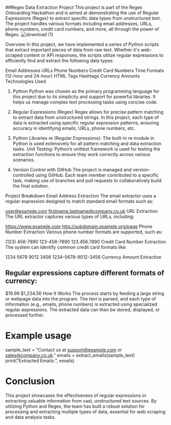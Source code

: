 ##Regex Data Extraction Project
This project is part of the Regex Onboarding Hackathon and is aimed at demonstrating the use of Regular Expressions (Regex) to extract specific data types from unstructured text. The project handles various formats including email addresses, URLs, phone numbers, credit card numbers, and more, all through the power of Regex.
![download (1)](https://github.com/user-attachments/assets/e49e97fc-514f-4571-b513-7e6191144073)



Overview
In this project, we have implemented a series of Python scripts that extract important pieces of data from raw text. Whether it's web-scraped content or API responses, the scripts utilize regular expressions to efficiently find and extract the following data types:

Email Addresses
URLs
Phone Numbers
Credit Card Numbers
Time Formats (12-hour and 24-hour)
HTML Tags
Hashtags
Currency Amounts
Technologies Used
1. Python
Python was chosen as the primary programming language for this project due to its simplicity and support for powerful libraries. It helps us manage complex text processing tasks using concise code.

2. Regular Expressions (Regex)
Regex allows for precise pattern matching to extract data from unstructured strings. In this project, each type of data is extracted using specific regular expression patterns, ensuring accuracy in identifying emails, URLs, phone numbers, etc.

3. Python Libraries
re (Regular Expressions): The built-in re module in Python is used extensively for all pattern matching and data extraction tasks.
Unit Testing: Python’s unittest framework is used for testing the extraction functions to ensure they work correctly across various scenarios.
4. Version Control with GitHub
The project is managed and version-controlled using GitHub. Each team member contributed to a specific task, making use of branches and pull requests to collaboratively build the final solution.

Project Breakdown
Email Address Extraction
The email extractor uses a regular expression designed to match standard email formats such as:

user@example.com
firstname.lastname@company.co.uk
URL Extraction
The URL extractor captures various types of URLs, including:

https://www.example.com
http://subdomain.example.org/page
Phone Number Extraction
Various phone number formats are supported, such as:

(123) 456-7890
123-456-7890
123.456.7890
Credit Card Number Extraction
The system can identify common credit card formats like:

1234 5678 9012 3456
1234-5678-9012-3456
Currency Amount Extraction
## Regular expressions capture different formats of currency:

$19.99
$1,234.56
How It Works
The process starts by feeding a large string or webpage data into the program. The text is parsed, and each type of information (e.g., emails, phone numbers) is extracted using specialized regular expressions. The extracted data can then be stored, displayed, or processed further.


# Example usage
sample_text = "Contact us at support@example.com or sales@company.co.uk."
emails = extract_emails(sample_text)
print("Extracted Emails:", emails)
# Conclusion
This project showcases the effectiveness of regular expressions in extracting valuable information from vast, unstructured text sources. By utilizing Python and Regex, the team has built a robust solution for processing and extracting multiple types of data, essential for web scraping and data analysis tasks.

